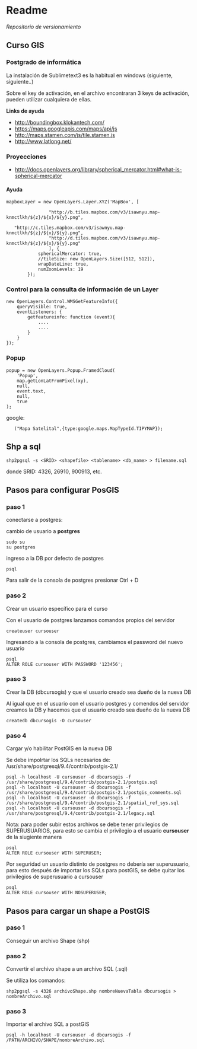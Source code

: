 # Readme

*Repositorio de versionamiento*

## Curso GIS
### Postgrado de informática

La instalación de Sublimetext3 es la habitual en windows (siguiente, siguiente..)

Sobre el key de activación, en el archivo encontraran 3 keys de activación, pueden utilizar cualquiera de ellas.


**Links de ayuda**

- http://boundingbox.klokantech.com/
- https://maps.googleapis.com/maps/api/js
- http://maps.stamen.com/js/tile.stamen.js
- http://www.latlong.net/

### Proyecciones
- http://docs.openlayers.org/library/spherical_mercator.html#what-is-spherical-mercator



#### Ayuda
```
mapboxLayer = new OpenLayers.Layer.XYZ('MapBox', [
             				    
			    "http://b.tiles.mapbox.com/v3/isawnyu.map-knmctlkh/${z}/${x}/${y}.png",
   
   "http://c.tiles.mapbox.com/v3/isawnyu.map-knmctlkh/${z}/${x}/${y}.png",
            	"http://d.tiles.mapbox.com/v3/isawnyu.map-knmctlkh/${z}/${x}/${y}.png"
			    ], {
            sphericalMercator: true,
            //tileSize: new OpenLayers.Size([512, 512]),
            wrapDateLine: true,
        	numZoomLevels: 19
        });
```     

### Control para la consulta de información de un Layer
```  
new OpenLayers.Control.WMSGetFeatureInfo({
	queryVisible: true,
	eventListeners: {
		getfeatureinfo: function (event){
			....
			....
		}
	}
});

```  

### Popup 
```
popup = new OpenLayers.Popup.FramedCloud(
	'Popup',
	map.getLonLatFromPixel(xy),
	null,
	event.text,
	null,
	true
);

```

google:

       ("Mapa Satelital",{type:google.maps.MapTypeId.TIPYMAP});

## Shp a sql

```
shp2pgsql -s <SRID> <shapefile> <tablename> <db_name> > filename.sql
```
donde SRID: 4326, 26910, 900913, etc.



## Pasos para configurar PosGIS

### paso 1

conectarse a postgres:

cambio de usuario a **postgres**
```
sudo su
su postgres
```

ingreso a la DB por defecto de postgres
```
psql
```
Para salir de la consola de postgres presionar Ctrl + D

### paso 2

Crear un usuario específico para el curso

Con el usuario de postgres lanzamos comandos propios del servidor
```
createuser cursouser
```
Ingresando a la consola de postgres, cambiamos el password del nuevo usuario

```
psql
ALTER ROLE cursouser WITH PASSWORD '123456';
```

### paso 3

Crear la DB (dbcursogis) y que el usuario creado sea dueño de la nueva DB

Al igual que en el usuario con el usuario postgres y comendos del servidor creamos la DB y hacemos que el usuario creado sea dueño de la nueva DB

```
createdb dbcursogis -O cursouser
```

### paso 4

Cargar y/o habilitar PostGIS en la nueva DB

Se debe impolrtar los SQLs necesarios de: /usr/share/postgresql/9.4/contrib/postgis-2.1/

```
psql -h localhost -U cursouser -d dbcursogis -f /usr/share/postgresql/9.4/contrib/postgis-2.1/postgis.sql
psql -h localhost -U cursouser -d dbcursogis -f /usr/share/postgresql/9.4/contrib/postgis-2.1/postgis_comments.sql
psql -h localhost -U cursouser -d dbcursogis -f /usr/share/postgresql/9.4/contrib/postgis-2.1/spatial_ref_sys.sql
psql -h localhost -U cursouser -d dbcursogis -f /usr/share/postgresql/9.4/contrib/postgis-2.1/legacy.sql
```

Nota: para poder subir estos archivos se debe tener privilegios de SUPERUSUARIOS, para esto se cambia el privilegio a el usuario **cursouser** de la siugiente manera

```
psql
ALTER ROLE cursouser WITH SUPERUSER;
```

Por seguridad un usuario distinto de postgres no debería ser superusuario, para esto después de importar los SQLs para postGIS, se debe quitar los privilegios de superusuario a cursouser

```
psql
ALTER ROLE cursouser WITH NOSUPERUSER;
```

## Pasos para cargar un shape a PostGIS

### paso 1

Conseguir un archivo Shape (shp)

### paso 2

Convertir el archivo shape a un archivo SQL (.sql)

Se utiliza los comandos:
```
shp2pgsql -s 4326 archivoShape.shp nombreNuevaTabla dbcursogis > nombreArchivo.sql
```

### paso 3

Importar el archivo SQL a postGIS

```
psql -h localhost -U cursouser -d dbcursogis -f /PATH/ARCHIVO/SHAPE/nombreArchivo.sql
```






















